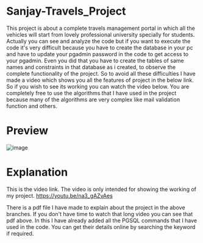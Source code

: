 # Sanjay-Travels_Project
This project is about a complete travels management portal in which all the vehicles will start from lovely professional university specially for students.
Actually you can see and analyze the code but if you want to execute the code it's very difficult because you have to create the database in your pc and have to update your pgadmin password in the code to get access to your pgadmin. Even you did that you have to create the tables of same names and constraints in that database as i created, to observe the complete functionality of the project. So to avoid all these difficulties I have made a video which shows you all the features of project in the below link. So if you wish to see its working you can watch the video below. You are completely free to use the algorithms that I have used in the project because many of the algorithms are very complex like mail validation function and others.

# Preview
![image](https://user-images.githubusercontent.com/94333583/218298945-3e1bbc5d-11f6-4c8e-ae33-ccb6f025b044.png)

# Explanation
This is the video link. The video is only intended for showing the working of my project.
https://youtu.be/na3_gAZvAes


There is a pdf file I have made to explain about the project in the above branches. If you don't have time to watch that long video you can see that pdf above.
In this I have already added all the PGSQL commands that I have used in the code. You can get their details online by searching the keyword if required.
